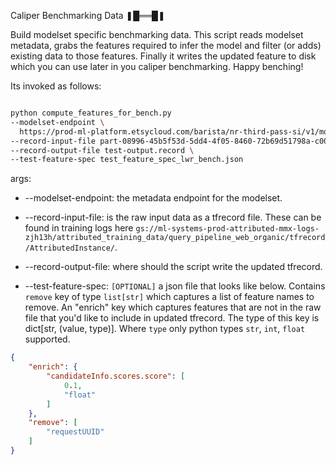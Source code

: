Caliper Benchmarking Data ❚█══█❚

Build modelset specific benchmarking data. This script reads modelset metadata, grabs the features required to infer the model and filter (or adds) existing data to those features. Finally it writes the updated feature to disk which you can use later in you caliper benchmarking. Happy benching! 

Its invoked as follows:

```bash

python compute_features_for_bench.py 
--modelset-endpoint \
  https://prod-ml-platform.etsycloud.com/barista/nr-third-pass-si/v1/models/nr-third-pass-si/metadata \
--record-input-file part-08996-45b5f53d-5dd4-4f05-8460-72b69d51798a-c000.tfrecord \
--record-output-file test-output.record \
--test-feature-spec test_feature_spec_lwr_bench.json

```

args:

* --modelset-endpoint: the metadata endpoint for the modelset.
* --record-input-file: is the raw input data as a tfrecord file. These can be found in training logs here `gs://ml-systems-prod-attributed-mmx-logs-zjh13h/attributed_training_data/query_pipeline_web_organic/tfrecord/AttributedInstance/`.

* --record-output-file: where should the script write the updated tfrecord.

* --test-feature-spec: `[OPTIONAL]` a json file that looks like below. Contains `remove` key of type `list[str]` which captures a list of feature names to remove. An "enrich" key which captures features that are not in the raw file that you'd like to include in updated tfrecord. The type of this key is dict[str, (value, type)]. Where `type` only python types `str`, `int`, `float` supported.

```json
{
    "enrich": {
        "candidateInfo.scores.score": [
            0.1,
            "float"
        ]
    },
    "remove": [
        "requestUUID"
    ]
}
```
